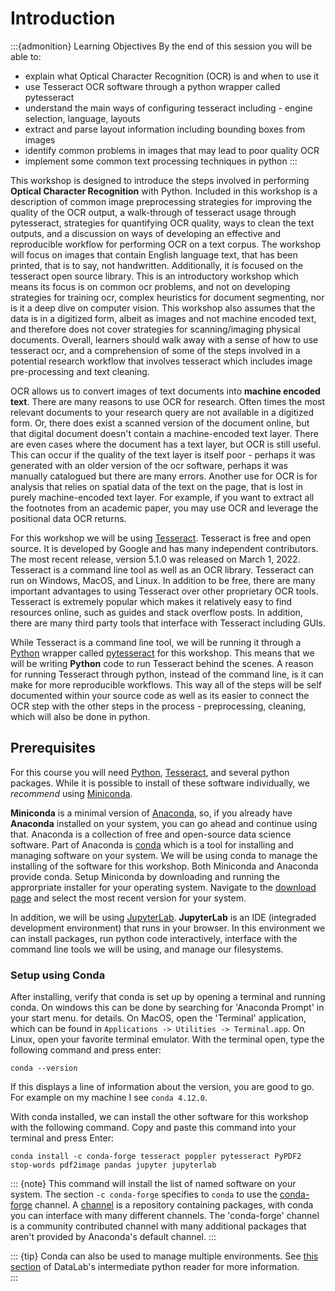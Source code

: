 Introduction
========

:::{admonition} Learning Objectives
By the end of this session you will be able to:

- explain what Optical Character Recognition (OCR) is and when to use it
- use Tesseract OCR software through a python wrapper called pytesseract
- understand the main ways of configuring tesseract including - engine selection, language, layouts
- extract and parse layout information including bounding boxes from images
- identify common problems in images that may lead to poor quality OCR 
- implement some common text processing techniques in python
:::

This workshop is designed to introduce the steps involved in performing **Optical
Character Recognition** with Python. Included in this workshop is a description
of common image preprocessing strategies for improving the quality of the OCR
output, a walk-through of tesseract usage through pytesseract, strategies for
quantifying OCR quality, ways to clean the text outputs, and a discussion on
ways of developing an effective and reproducible workflow for performing OCR on
a text corpus. The workshop will focus on images that contain English language
text, that has been printed, that is to say, not handwritten. Additionally, it
is focused on the tesseract open source library. This is an introductory
workshop which means its focus is on common ocr problems, and not on developing
strategies for training ocr, complex heuristics for document segmenting, nor is
it a deep dive on computer vision. This workshop also assumes that the data is
in a digitized form, albeit as images and not machine encoded text, and
therefore does not cover strategies for scanning/imaging physical documents.
Overall, learners should walk away with a sense of how to use tesseract ocr,
and a comprehension of some of the steps involved in a potential research
workflow that involves tesseract which includes image pre-processing and text
cleaning.

OCR allows us to convert images of text documents into **machine encoded text**.
There are many reasons to use OCR for research. Often times the most relevant
documents to your research query are not available in a digitized form. Or,
there does exist a scanned version of the document online, but that digital
document doesn't contain a machine-encoded text layer. There are even cases
where the document has a text layer, but OCR is still useful. This can occur if
the quality of the text layer is itself poor - perhaps it was generated with an
older version of the ocr software, perhaps it was manually catalogued but there
are many errors. Another use for OCR is for analysis that relies on spatial
data of the text on the page, that is lost in purely machine-encoded text
layer. For example, if you want to extract all the footnotes from an academic
paper, you may use OCR and leverage the positional data OCR returns.

For this workshop we will be using
[Tesseract](https://tesseract-ocr.github.io/).  Tesseract is free and open
source. It is developed by Google and has many independent contributors. The
most recent release, version 5.1.0 was released on March 1, 2022. Tesseract is
a command line tool as well as an OCR library. Tesseract can run on Windows,
MacOS, and Linux.  In addition to be free, there are many important advantages
to using Tesseract over other proprietary OCR tools. Tesseract is extremely
popular which makes it relatively easy to find resources online, such as guides
and stack overflow posts. In addition, there are many third party tools that
interface with Tesseract including GUIs.

While Tesseract is a command line tool, we will be running it through a
[Python](https://www.python.org/) wrapper called
[pytesseract](https://pypi.org/project/pytesseract/) for this workshop. This
means that we will be writing **Python** code to run Tesseract behind the
scenes. A reason for running Tesseract through python, instead of the command
line, is it can make for more reproducible workflows. This way all of the steps
will be self documented within your source code as well as its easier to
connect the OCR step with the other steps in the process - preprocessing,
cleaning, which will also be done in python.


## Prerequisites

For this course you will need [Python](https://www.python.org/),
[Tesseract](https://tesseract-ocr.github.io/), and several python packages.
While it is possible to install of these software individually, we *recommend*
using [Miniconda](https://docs.conda.io/en/latest/miniconda.html).

**Miniconda** is a minimal version of [Anaconda](https://www.anaconda.com/),
so, if you already have **Anaconda** installed on your system, you can go ahead
and continue using that.  Anaconda is a collection of free and open-source
data science software. Part of Anaconda is [conda](https://docs.conda.io)
which is a tool for installing and managing software on your system. We will be 
using conda to manage the installing of the software for this workshop. Both
Miniconda and Anaconda provide conda. Setup Miniconda by downloading and running 
the approrpriate installer for your operating system. Navigate to the [download page](https://docs.conda.io/en/latest/miniconda.html) and select the most recent version for your system. 

In addition, we will be using
[JupyterLab](https://jupyterlab.readthedocs.io/en/stable/). **JupyterLab** is
an IDE (integraded development environment) that runs in your browser. In this
environment we can install packages, run python code interactively, interface
with the command line tools we will be using, and manage our filesystems.

### Setup using Conda

After installing, verify that conda is set up by opening a terminal and running
conda. On windows this can be done by searching for 'Anaconda Prompt' in your
start menu.  for details. On MacOS, open the 'Terminal' application, which can
be found in `Applications -> Utilities -> Terminal.app`. On Linux, open your
favorite terminal emulator. With the terminal open, type the following command
and press enter: 

``` 
conda --version 
```

If this displays a line of information about the version, you are good to go.
For example on my machine I see `conda 4.12.0`.

With conda installed, we can install the other software for this workshop with
the following command. Copy and paste this command into your terminal and press
Enter:

```
conda install -c conda-forge tesseract poppler pytesseract PyPDF2 stop-words pdf2image pandas jupyter jupyterlab
```

::: {note}
This command will install the list of named software on your system. The
section `-c conda-forge` specifies to `conda` to use the
[conda-forge](https://conda-forge.org/docs/user/introduction.html) channel. A
[channel](https://docs.conda.io/projects/conda/en/latest/user-guide/concepts/channels.html)
is a repository containing packages, with conda you can interface with many
different channels. The 'conda-forge' channel is a community contributed
channel with many additional packages that aren't provided by Anaconda's
default channel.
:::

::: {tip}
Conda can also be used to manage multiple environments. See [this
section](https://ucdavisdatalab.github.io/workshop_intermediate_python/chapters/02_reproducible.html#what-s-an-environment)
of DataLab's intermediate python reader for more information.  
:::
